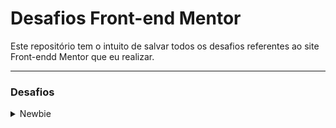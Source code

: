 # Desafios Front-end Mentor

Este repositório tem o intuito de salvar todos os desafios referentes ao site Front-endd Mentor que eu realizar. 

---

### Desafios

<details>
    <summary>Newbie</summary>
    <p>1 - <a href="https://desafios-front-end-mentor-nurux.vercel.app">Qr_component</a></p>
    <p>2 - <a href="https://results-beta.vercel.app">Results_summary_component</a></p>
    <p>3 - <a href="https://faqaccordion-pied.vercel.app">Faq_accordion_card</a></p>
    <p>4 - <a href="https://socialproof-beta.vercel.app">Social_proof_section</a></p>
</details>
